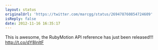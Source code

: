 ```yaml
---
layout: status
originalUrl: 'https://twitter.com/marcgg/status/269478760854724609'
isReply: false
date: 2012-11-16 16:35:17
---
```


This is awesome, the RubyMotion API reference has just been released!!! http://t.co/dY8InltF
